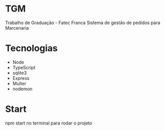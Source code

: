 # TGM
Trabalho de Graduação - Fatec Franca
Sistema de gestão de pedidos para Marcenaria

# Tecnologias
- Node
- TypeScript
- sqlite3
- Express
- Multer
- nodemon

# Start
npm start no terminal para rodar o projeto
